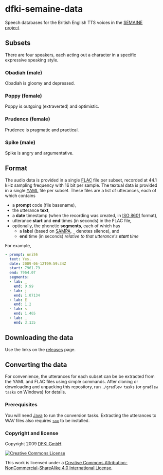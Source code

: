 # dfki-semaine-data

Speech databases for the British English TTS voices in the [SEMAINE project](http://www.semaine-project.eu/).

## Subsets

There are four speakers, each acting out a character in a specific expressive speaking style.

### Obadiah (male)

Obadiah is gloomy and depressed.

### Poppy (female)

Poppy is outgoing (extraverted) and optimistic.

### Prudence (female)

Prudence is pragmatic and practical.

### Spike (male)

Spike is angry and argumentative.

## Format

The audio data is provided in a single [FLAC](https://xiph.org/flac/) file per subset, recorded at 44.1 kHz sampling frequency with 16 bit per sample.
The textual data is provided in a single [YAML](http://yaml.org/) file per subset.
These files are a list of utterances, each of which contains
- a **prompt** code (file basename),
- the utterance **text**,
- a **date** timestamp (when the recording was created, in [ISO 8601](https://en.wikipedia.org/wiki/ISO_8601) format),
- utterance **start** and **end** times (in seconds) in the FLAC file,
- optionally, the phonetic **segments**, each of which has
    - a **lab**el (based on [SAMPA](http://www.phon.ucl.ac.uk/home/sampa/english.htm), `_` denotes silence), and
    - **end** time (in seconds) _relative to that utterance's **start** time_

For example,
```yaml
- prompt: uni56
  text: Yes.
  date: 2009-06-12T09:59:34Z
  start: 7961.79
  end: 7964.07
  segments:
  - lab: _
    end: 0.99
  - lab: j
    end: 1.07134
  - lab: E
    end: 1.2
  - lab: s
    end: 1.465
  - lab: _
    end: 3.135
```

## Downloading the data

Use the links on the [releases](../../releases) page.

## Converting the data

For convenience, the utterances for each subset can be be extracted from the YAML and FLAC files using simple commands.
After cloning or downloading and unpacking this repository, run `./gradlew tasks` (or `gradlew tasks` on Windows) for details.

### Prerequisites

You will need [Java](https://www.java.com/) to run the conversion tasks. Extracting the utterances to WAV files also requires [`sox`](http://sox.sourceforge.net/) to be installed.

### Copyright and license

Copyright 2009 [DFKI GmbH](http://dfki.de/).

[![Creative Commons License](http://mirrors.creativecommons.org/presskit/buttons/88x31/svg/by-nc-sa.svg)](http://creativecommons.org/licenses/by-nc-sa/4.0/)

This work is licensed under a [Creative Commons Attribution-NonCommercial-ShareAlike 4.0 International License](http://creativecommons.org/licenses/by-nc-sa/4.0/).
